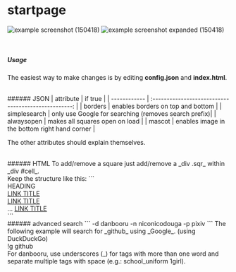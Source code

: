 startpage
====

![example screenshot (150418)](https://i.imgur.com/5mZB16K.png)
![example screenshot expanded (150418)](https://i.imgur.com/RfP5eKi.png)


<br>

##### Usage
The easiest way to make changes is by editing __config.json__ and __index.html__.

<br>
###### JSON
| attribute    | if true                                              |
| ------------ | :--------------------------------------------------: |
| borders      | enables borders on top and bottom                    |
| simplesearch | only use Google for searching (removes search prefix)|
| alwaysopen   | makes all squares open on load                       |
| mascot       | enables image in the bottom right hand corner        |

The other attributes should explain themselves.

<br>
###### HTML
To add/remove a square just add/remove a _div .sqr_ within _div #cell_.<br>
Keep the structure like this:
```
<div class="sqr">
    <span>HEADING</span>
    <div class="content">
        <a href="URL">LINK TITLE</a><br>
        <a href="URL">LINK TITLE</a><br>
        ...
        <a href="URL">LINK TITLE</a>
    </div>
</div>
```

<br>
###### advanced search
```
-d      danbooru
-n      niconicodouga
-p      pixiv
```
The following example will search for _github_ using _Google_. (using DuckDuckGo)<br>
!g github<br>
For danbooru, use underscores (_) for tags with more than one word and separate multiple tags with space (e.g.: school_uniform 1girl).
